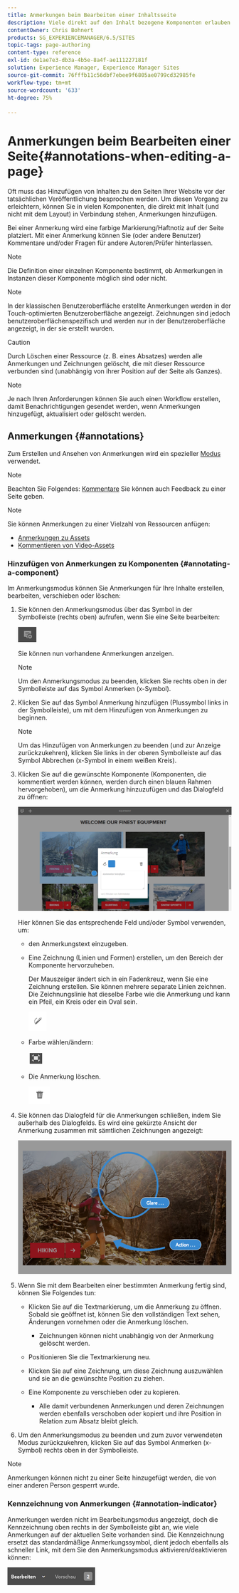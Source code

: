 ```yaml
---
title: Anmerkungen beim Bearbeiten einer Inhaltsseite
description: Viele direkt auf den Inhalt bezogene Komponenten erlauben die Hinzufügung von Anmerkungen.
contentOwner: Chris Bohnert
products: SG_EXPERIENCEMANAGER/6.5/SITES
topic-tags: page-authoring
content-type: reference
exl-id: de1ae7e3-db3a-4b5e-8a4f-ae111227181f
solution: Experience Manager, Experience Manager Sites
source-git-commit: 76fffb11c56dbf7ebee9f6805ae0799cd32985fe
workflow-type: tm+mt
source-wordcount: '633'
ht-degree: 75%

---
```


# Anmerkungen beim Bearbeiten einer Seite{#annotations-when-editing-a-page}

Oft muss das Hinzufügen von Inhalten zu den Seiten Ihrer Website vor der tatsächlichen Veröffentlichung besprochen werden. Um diesen Vorgang zu erleichtern, können Sie in vielen Komponenten, die direkt mit Inhalt (und nicht mit dem Layout) in Verbindung stehen, Anmerkungen hinzufügen.

Bei einer Anmerkung wird eine farbige Markierung/Haftnotiz auf der Seite platziert. Mit einer Anmerkung können Sie (oder andere Benutzer) Kommentare und/oder Fragen für andere Autoren/Prüfer hinterlassen.

>[!NOTE]
>
>Die Definition einer einzelnen Komponente bestimmt, ob Anmerkungen in Instanzen dieser Komponente möglich sind oder nicht.

>[!NOTE]
>
>In der klassischen Benutzeroberfläche erstellte Anmerkungen werden in der Touch-optimierten Benutzeroberfläche angezeigt. Zeichnungen sind jedoch benutzeroberflächenspezifisch und werden nur in der Benutzeroberfläche angezeigt, in der sie erstellt wurden.

>[!CAUTION]
>
>Durch Löschen einer Ressource (z. B. eines Absatzes) werden alle Anmerkungen und Zeichnungen gelöscht, die mit dieser Ressource verbunden sind (unabhängig von ihrer Position auf der Seite als Ganzes).

>[!NOTE]
>
>Je nach Ihren Anforderungen können Sie auch einen Workflow erstellen, damit Benachrichtigungen gesendet werden, wenn Anmerkungen hinzugefügt, aktualisiert oder gelöscht werden.

## Anmerkungen {#annotations}

Zum Erstellen und Ansehen von Anmerkungen wird ein spezieller [Modus](/help/sites-authoring/author-environment-tools.md#page-modes) verwendet.

>[!NOTE]
>
>Beachten Sie Folgendes: [Kommentare](/help/sites-authoring/basic-handling.md#timeline) Sie können auch Feedback zu einer Seite geben.

>[!NOTE]
>
>Sie können Anmerkungen zu einer Vielzahl von Ressourcen anfügen: 
>
>* [Anmerkungen zu Assets](/help/assets/manage-assets.md#annotating)
>* [Kommentieren von Video-Assets](/help/assets/managing-video-assets.md#annotate-video-assets)
>

### Hinzufügen von Anmerkungen zu Komponenten {#annotating-a-component}

Im Anmerkungsmodus können Sie Anmerkungen für Ihre Inhalte erstellen, bearbeiten, verschieben oder löschen:

1. Sie können den Anmerkungsmodus über das Symbol in der Symbolleiste (rechts oben) aufrufen, wenn Sie eine Seite bearbeiten:

   ![Anmerken](do-not-localize/screen_shot_2018-03-22at110414.png)

   Sie können nun vorhandene Anmerkungen anzeigen.

   >[!NOTE]
   >
   >Um den Anmerkungsmodus zu beenden, klicken Sie rechts oben in der Symbolleiste auf das Symbol Anmerken (x-Symbol).

1. Klicken Sie auf das Symbol Anmerkung hinzufügen (Plussymbol links in der Symbolleiste), um mit dem Hinzufügen von Anmerkungen zu beginnen.

   >[!NOTE]
   >
   >Um das Hinzufügen von Anmerkungen zu beenden (und zur Anzeige zurückzukehren), klicken Sie links in der oberen Symbolleiste auf das Symbol Abbrechen (x-Symbol in einem weißen Kreis).

1. Klicken Sie auf die gewünschte Komponente (Komponenten, die kommentiert werden können, werden durch einen blauen Rahmen hervorgehoben), um die Anmerkung hinzuzufügen und das Dialogfeld zu öffnen:

   ![screen_shot_2018-03-22at110606](assets/screen_shot_2018-03-22at110606.png)

   Hier können Sie das entsprechende Feld und/oder Symbol verwenden, um:

   * den Anmerkungstext einzugeben.
   * Eine Zeichnung (Linien und Formen) erstellen, um den Bereich der Komponente hervorzuheben.

     Der Mauszeiger ändert sich in ein Fadenkreuz, wenn Sie eine Zeichnung erstellen. Sie können mehrere separate Linien zeichnen. Die Zeichnungslinie hat dieselbe Farbe wie die Anmerkung und kann ein Pfeil, ein Kreis oder ein Oval sein.

     ![Skizze](do-not-localize/screen_shot_2018-03-22at110640.png)

   * Farbe wählen/ändern:

     ![Farbe wählen/ändern](do-not-localize/chlimage_1-19.png)

   * Die Anmerkung löschen.

     ![Anmerkung löschen](do-not-localize/screen_shot_2018-03-22at110647.png)

1. Sie können das Dialogfeld für die Anmerkungen schließen, indem Sie außerhalb des Dialogfelds. Es wird eine gekürzte Ansicht der Anmerkung zusammen mit sämtlichen Zeichnungen angezeigt:

   ![screen_shot_2018-03-22at110850](assets/screen_shot_2018-03-22at110850.png)

1. Wenn Sie mit dem Bearbeiten einer bestimmten Anmerkung fertig sind, können Sie Folgendes tun:

   * Klicken Sie auf die Textmarkierung, um die Anmerkung zu öffnen. Sobald sie geöffnet ist, können Sie den vollständigen Text sehen, Änderungen vornehmen oder die Anmerkung löschen.

      * Zeichnungen können nicht unabhängig von der Anmerkung gelöscht werden.

   * Positionieren Sie die Textmarkierung neu.
   * Klicken Sie auf eine Zeichnung, um diese Zeichnung auszuwählen und sie an die gewünschte Position zu ziehen.
   * Eine Komponente zu verschieben oder zu kopieren.

      * Alle damit verbundenen Anmerkungen und deren Zeichnungen werden ebenfalls verschoben oder kopiert und ihre Position in Relation zum Absatz bleibt gleich.

1. Um den Anmerkungsmodus zu beenden und zum zuvor verwendeten Modus zurückzukehren, klicken Sie auf das Symbol Anmerken (x-Symbol) rechts oben in der Symbolleiste.

>[!NOTE]
>
>Anmerkungen können nicht zu einer Seite hinzugefügt werden, die von einer anderen Person gesperrt wurde.

### Kennzeichnung von Anmerkungen {#annotation-indicator}

Anmerkungen werden nicht im Bearbeitungsmodus angezeigt, doch die Kennzeichnung oben rechts in der Symbolleiste gibt an, wie viele Anmerkungen auf der aktuellen Seite vorhanden sind. Die Kennzeichnung ersetzt das standardmäßige Anmerkungssymbol, dient jedoch ebenfalls als schneller Link, mit dem Sie den Anmerkungsmodus aktivieren/deaktivieren können:

![Anmerkungsanzeige](assets/chlimage_1-242.png)
